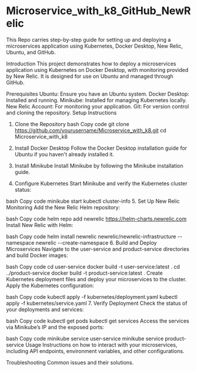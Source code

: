 # Microservice_with_k8_GitHub_NewRelic
This Repo carries step-by-step guide for setting up and deploying a microservices application using Kubernetes, Docker Desktop, New Relic, Ubuntu, and GitHub.

Introduction
This project demonstrates how to deploy a microservices application using Kubernetes on Docker Desktop, with monitoring provided by New Relic. It is designed for use on Ubuntu and managed through GitHub.

Prerequisites
Ubuntu: Ensure you have an Ubuntu system.
Docker Desktop: Installed and running.
Minikube: Installed for managing Kubernetes locally.
New Relic Account: For monitoring your application.
Git: For version control and cloning the repository.
Setup Instructions
1. Clone the Repository
bash
Copy code
git clone https://github.com/yourusername/Microservice_with_k8.git
cd Microservice_with_k8
2. Install Docker Desktop
Follow the Docker Desktop installation guide for Ubuntu if you haven't already installed it.

3. Install Minikube
Install Minikube by following the Minikube installation guide.

4. Configure Kubernetes
Start Minikube and verify the Kubernetes cluster status:

bash
Copy code
minikube start
kubectl cluster-info
5. Set Up New Relic Monitoring
Add the New Relic Helm repository:

bash
Copy code
helm repo add newrelic https://helm-charts.newrelic.com
Install New Relic with Helm:

bash
Copy code
helm install newrelic newrelic/newrelic-infrastructure --namespace newrelic --create-namespace
6. Build and Deploy Microservices
Navigate to the user-service and product-service directories and build Docker images:

bash
Copy code
cd user-service
docker build -t user-service:latest .
cd ../product-service
docker build -t product-service:latest .
Create Kubernetes deployment files and deploy your microservices to the cluster. Apply the Kubernetes configuration:

bash
Copy code
kubectl apply -f kubernetes/deployment.yaml
kubectl apply -f kubernetes/service.yaml
7. Verify Deployment
Check the status of your deployments and services:

bash
Copy code
kubectl get pods
kubectl get services
Access the services via Minikube’s IP and the exposed ports:

bash
Copy code
minikube service user-service
minikube service product-service
Usage
Instructions on how to interact with your microservices, including API endpoints, environment variables, and other configurations.

Troubleshooting
Common issues and their solutions.
